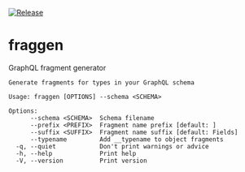 [![Release](https://github.com/hroi/fraggen/actions/workflows/release.yml/badge.svg)](https://github.com/hroi/fraggen/actions/workflows/release.yml)
# fraggen
GraphQL fragment generator

```
Generate fragments for types in your GraphQL schema

Usage: fraggen [OPTIONS] --schema <SCHEMA>

Options:
      --schema <SCHEMA>  Schema filename
      --prefix <PREFIX>  Fragment name prefix [default: ]
      --suffix <SUFFIX>  Fragment name suffix [default: Fields]
      --typename         Add __typename to object fragments
  -q, --quiet            Don't print warnings or advice
  -h, --help             Print help
  -V, --version          Print version
```
